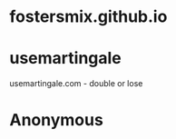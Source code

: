 # fostersmix.github.io

usemartingale
=====================
usemartingale.com - double or lose

# Anonymous
